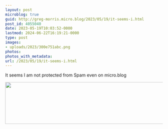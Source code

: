 ```yaml
---
layout: post
microblog: true
guid: http://greg-morris.micro.blog/2023/05/19/it-seems-i.html
post_id: 4055040
date: 2023-05-19T10:03:52-0000
lastmod: 2024-06-22T16:19:21-0000
type: post
images:
- uploads/2023/300e751abc.png
photos:
photos_with_metadata:
url: /2023/05/19/it-seems-i.html
---
```

It seems I am not protected from Spam even on micro.blog

<img src="uploads/2023/300e751abc.png" width="600" height="134" alt="">
